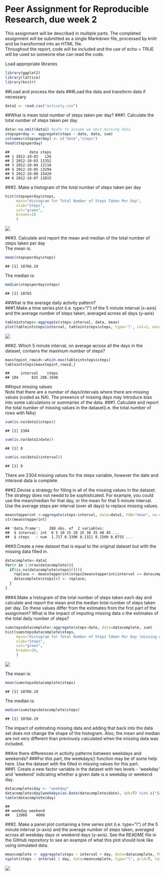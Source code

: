 # Peer Assignment for Reproducible Research, due week 2
    
This assignment will be described in multiple parts.  The completed assignment will be submitted as a single Markdown file, processed by knitr and be transformed into an HTML file.  
Throughout the report, code will be included and the use of echo = TRUE will be used so someone else can read the code.  
  
Load appropriate libraries

```r
library(ggplot2)
library(lattice)
library(knitr)
```
    
##Load and process the data
###Load the data and transform data if necessary

```r
data1 <- read.csv("activity.csv")
```
  
##What is mean total number of steps taken per day?
###1. Calculate the total number of steps taken per day

```r
data<-na.omit(data1) #safe to assume we omit missing data
stepsperday <- aggregate(steps ~ date, data, sum)
colnames(stepsperday) <- c("date","steps")
head(stepsperday)
```

```
##         date steps
## 1 2012-10-02   126
## 2 2012-10-03 11352
## 3 2012-10-04 12116
## 4 2012-10-05 13294
## 5 2012-10-06 15420
## 6 2012-10-07 11015
```
  
###2. Make a histogram of the total number of steps taken per day

```r
hist(stepsperday$steps, 
     main="Histogram for Total Number of Steps Taken Per Day", 
     xlab="Steps", 
     col="green",
     breaks=10
     )
```

![](PA1_template_files/figure-html/unnamed-chunk-4-1.png) 
  
###3. Calculate and report the mean and median of the total number of steps taken per day  
The mean is:

```r
mean(stepsperday$steps)
```

```
## [1] 10766.19
```
The median is:

```r
median(stepsperday$steps)
```

```
## [1] 10765
```
  
##What is the average daily activity pattern?  
###1.Make a time series plot (i.e. type="l") of the 5 minute interval (x-axis) and the average number of steps taken, averaged across all days (y-axis)

```r
tableintsteps<-aggregate(steps~interval, data, mean)
plot(tableintsteps$interval, tableintsteps$steps, type='l', col=1, main="Average Number of Steps Taken Across All Days", xlab="Intervals", ylab="Average Number of Steps")
```

![](PA1_template_files/figure-html/unnamed-chunk-7-1.png) 
  
###2. Which 5 minute interval, on average across all the days in the dataset, contains the maximum number of steps?

```r
maxstepint_rowid<-which.max(tableintsteps$steps)
tableintsteps[maxstepint_rowid,]
```

```
##     interval    steps
## 104      835 206.1698
```
  
##Input missing values  
Note that there are a number of days/intervals where there are missing values (coded as NA). The presence of missing days may introduce bias into some calculations or summaries of the data.
###1. Calculate and report the total number of missing values in the dataset(i.e. the total number of rows with NAs)

```r
sum(is.na(data1$steps))
```

```
## [1] 2304
```

```r
sum(is.na(data1$date))
```

```
## [1] 0
```

```r
sum(is.na(data1$interval))
```

```
## [1] 0
```
  
There are 2304 missing values for the steps variable, however the date and interaval data is complete.  

###2.Devise a strategy for filling in all of the missing values in the dataset.  The strategy does not needd to be sophisticated. For example, you could use the mean/median for that day, or the mean for that 5 minute interval.  
Use the average steps per interval (over all days) to replace missing values.  

```r
meanstepperint <-aggregate(steps~interval, data=data1, FUN="mean", na.exclude=TRUE)
str(meanstepperint)
```

```
## 'data.frame':	288 obs. of  2 variables:
##  $ interval: int  0 5 10 15 20 25 30 35 40 45 ...
##  $ steps   : num  1.717 0.3396 0.1321 0.1509 0.0755 ...
```
  
###3.Create a new dataset that is equal to the original dataset but with the missing data filled in.

```r
datacomplete<-data1
for(r in 1:nrow(datacomplete)){
  if(is.na(datacomplete$steps[r])){
    replace <- meanstepperint$steps[meanstepperint$interval == datacomplete$interval[r]];
    datacomplete$steps[r] <- replace; 
  }
}
```
  
###4.Make a histogram of the total number of steps taken each day and calculate and report the mean and the median total number of steps taken per day. Do these values differ from the estimates from the first part of the assignment? What is the impact of imputing missing data o the estimates of the total daily number of steps? 

```r
sumstepsdatacomplete<-aggregate(steps~date, data=datacomplete, sum)
hist(sumstepsdatacomplete$steps, 
     main="Histogram for Total Number of Steps Taken Per Day (missing data removed)", 
     xlab="Steps", 
     col="green",
     breaks=10,     
     )
```

![](PA1_template_files/figure-html/unnamed-chunk-12-1.png) 
   
The mean is:

```r
mean(sumstepsdatacomplete$steps)
```

```
## [1] 10766.19
```
  
  The median is:

```r
median(sumstepsdatacomplete$steps)
```

```
## [1] 10766.19
```
  
The impact of estimating missing data and adding that back into the data set does not change the shape of the histogram.  Also, the mean and median are not very different than previously calculated when the missing data was included.  

##Are there differences in activity patterns between weekdays and weekends?
###For this part, the weekdays() function may be of some help here. Use the dataset with the filled in missing values for this part.  
###1. Create a new factor variable in the dataset with two levels - 'weekday' and 'weekend' indicating whether a given date is a weekday or weekend day.

```r
datacomplete$day <- "weekday"
datacomplete$day[weekdays(as.Date(datacomplete$date), abb=T) %in% c("Sat","Sun")] <- "weekend"
table(datacomplete$day)
```

```
## 
## weekday weekend 
##   12960    4608
```
  
###2. Make a panel plot containing a time series plot (i.e. type="l") of the 5 minute interval (x-axis) and the average number of steps taken, averaged across all weekday days or weekend days (y-axis). See the README file in the GitHub repository to see an example of what this plot should look like using simulated data.

```r
meancomplete <- aggregate(steps ~ interval + day, data=datacomplete, FUN="mean")
xyplot(steps ~ interval | day, data=meancomplete, type="l", grid=T, layout=c(1,2), ylab="Number of steps", xlab="5-min. intervals", main="Average  5-min activity intervals (Weekdays vs. Weekends)")
```

![](PA1_template_files/figure-html/unnamed-chunk-16-1.png) 
  
